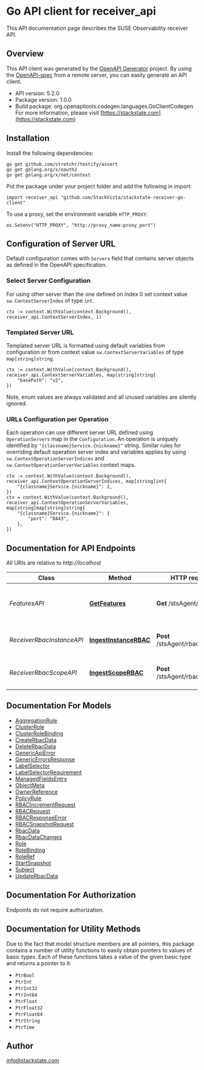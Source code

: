 # Go API client for receiver_api

This API documentation page describes the SUSE Observability receiver API.


## Overview
This API client was generated by the [OpenAPI Generator](https://openapi-generator.tech) project.  By using the [OpenAPI-spec](https://www.openapis.org/) from a remote server, you can easily generate an API client.

- API version: 5.2.0
- Package version: 1.0.0
- Build package: org.openapitools.codegen.languages.GoClientCodegen
For more information, please visit [https://stackstate.com](https://stackstate.com)

## Installation

Install the following dependencies:

```shell
go get github.com/stretchr/testify/assert
go get golang.org/x/oauth2
go get golang.org/x/net/context
```

Put the package under your project folder and add the following in import:

```golang
import receiver_api "github.com/StackVista/stackstate-receiver-go-client"
```

To use a proxy, set the environment variable `HTTP_PROXY`:

```golang
os.Setenv("HTTP_PROXY", "http://proxy_name:proxy_port")
```

## Configuration of Server URL

Default configuration comes with `Servers` field that contains server objects as defined in the OpenAPI specification.

### Select Server Configuration

For using other server than the one defined on index 0 set context value `sw.ContextServerIndex` of type `int`.

```golang
ctx := context.WithValue(context.Background(), receiver_api.ContextServerIndex, 1)
```

### Templated Server URL

Templated server URL is formatted using default variables from configuration or from context value `sw.ContextServerVariables` of type `map[string]string`.

```golang
ctx := context.WithValue(context.Background(), receiver_api.ContextServerVariables, map[string]string{
	"basePath": "v2",
})
```

Note, enum values are always validated and all unused variables are silently ignored.

### URLs Configuration per Operation

Each operation can use different server URL defined using `OperationServers` map in the `Configuration`.
An operation is uniquely identified by `"{classname}Service.{nickname}"` string.
Similar rules for overriding default operation server index and variables applies by using `sw.ContextOperationServerIndices` and `sw.ContextOperationServerVariables` context maps.

```
ctx := context.WithValue(context.Background(), receiver_api.ContextOperationServerIndices, map[string]int{
	"{classname}Service.{nickname}": 2,
})
ctx = context.WithValue(context.Background(), receiver_api.ContextOperationServerVariables, map[string]map[string]string{
	"{classname}Service.{nickname}": {
		"port": "8443",
	},
})
```

## Documentation for API Endpoints

All URIs are relative to *http://localhost*

Class | Method | HTTP request | Description
------------ | ------------- | ------------- | -------------
*FeaturesAPI* | [**GetFeatures**](docs/FeaturesAPI.md#getfeatures) | **Get** /stsAgent/features | Get supported features from the receiver
*ReceiverRbacInstanceAPI* | [**IngestInstanceRBAC**](docs/ReceiverRbacInstanceAPI.md#ingestinstancerbac) | **Post** /stsAgent/rbac/instance | Create instance RBAC objects
*ReceiverRbacScopeAPI* | [**IngestScopeRBAC**](docs/ReceiverRbacScopeAPI.md#ingestscoperbac) | **Post** /stsAgent/rbac/scope | Create scope RBAC objects


## Documentation For Models

 - [AggregationRule](docs/AggregationRule.md)
 - [ClusterRole](docs/ClusterRole.md)
 - [ClusterRoleBinding](docs/ClusterRoleBinding.md)
 - [CreateRbacData](docs/CreateRbacData.md)
 - [DeleteRbacData](docs/DeleteRbacData.md)
 - [GenericApiError](docs/GenericApiError.md)
 - [GenericErrorsResponse](docs/GenericErrorsResponse.md)
 - [LabelSelector](docs/LabelSelector.md)
 - [LabelSelectorRequirement](docs/LabelSelectorRequirement.md)
 - [ManagedFieldsEntry](docs/ManagedFieldsEntry.md)
 - [ObjectMeta](docs/ObjectMeta.md)
 - [OwnerReference](docs/OwnerReference.md)
 - [PolicyRule](docs/PolicyRule.md)
 - [RBACIncrementRequest](docs/RBACIncrementRequest.md)
 - [RBACRequest](docs/RBACRequest.md)
 - [RBACResponseError](docs/RBACResponseError.md)
 - [RBACSnapshotRequest](docs/RBACSnapshotRequest.md)
 - [RbacData](docs/RbacData.md)
 - [RbacDataChanges](docs/RbacDataChanges.md)
 - [Role](docs/Role.md)
 - [RoleBinding](docs/RoleBinding.md)
 - [RoleRef](docs/RoleRef.md)
 - [StartSnapshot](docs/StartSnapshot.md)
 - [Subject](docs/Subject.md)
 - [UpdateRbacData](docs/UpdateRbacData.md)


## Documentation For Authorization

 Endpoints do not require authorization.


## Documentation for Utility Methods

Due to the fact that model structure members are all pointers, this package contains
a number of utility functions to easily obtain pointers to values of basic types.
Each of these functions takes a value of the given basic type and returns a pointer to it:

* `PtrBool`
* `PtrInt`
* `PtrInt32`
* `PtrInt64`
* `PtrFloat`
* `PtrFloat32`
* `PtrFloat64`
* `PtrString`
* `PtrTime`

## Author

info@stackstate.com

